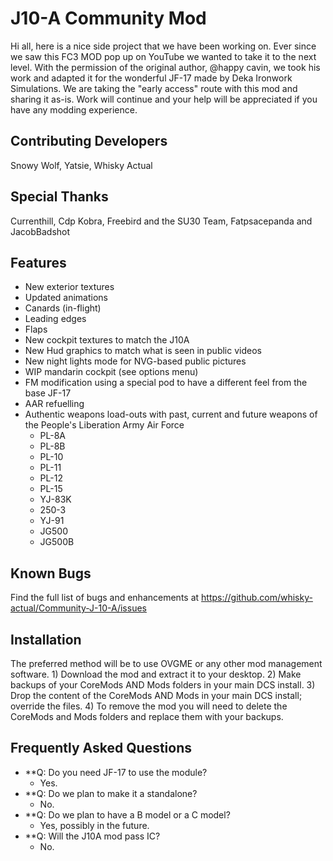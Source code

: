 # J10-A Community Mod

Hi all, here is a nice side project that we have been working on. Ever since we saw this FC3 MOD pop up on YouTube we wanted to take it to the next level. With the permission of the original author, @happy cavin, we took his work and adapted it for the wonderful JF-17 made by Deka Ironwork Simulations. We are taking the "early access" route with this mod and sharing it as-is. Work will continue and your help will be appreciated if you have any modding experience. 	

## Contributing Developers
Snowy Wolf, Yatsie, Whisky Actual

## Special Thanks
Currenthill, Cdp Kobra, Freebird and the SU30 Team, Fatpsacepanda and JacobBadshot

## Features			
- New exterior textures				
- Updated animations
 - Canards (in-flight)										
 - Leading edges
 - Flaps
- New cockpit textures to match the J10A
- New Hud graphics to match what is seen in public videos
- New night lights mode for NVG-based public pictures
- WIP mandarin cockpit (see options menu)
- FM modification using a special pod to have a different feel from the base JF-17
- AAR refuelling	
- Authentic weapons load-outs with past, current and future weapons of the People's Liberation Army Air Force
  - PL-8A
  - PL-8B
  - PL-10	
  - PL-11	
  - PL-12
  - PL-15
  - YJ-83K	
  - 250-3	
  - YJ-91	
  - JG500
  - JG500B

## Known Bugs
Find the full list of bugs and enhancements at https://github.com/whisky-actual/Community-J-10-A/issues	

## Installation

The preferred method will be to use OVGME or any other mod management software.
1) Download the mod and extract it to your desktop.
2) Make backups of your CoreMods AND Mods folders in your main DCS install.
3) Drop the content of the CoreMods AND Mods in your main DCS install; override the files.
4) To remove the mod you will need to delete the CoreMods and Mods folders and replace them with your backups.

## Frequently Asked Questions	
- **Q: Do you need JF-17 to use the module?
  - Yes.
- **Q: Do we plan to make it a standalone?
  - No.
- **Q: Do we plan to have a B model or a C model?
  - Yes, possibly in the future.
- **Q: Will the J10A mod pass IC?
  - No.
